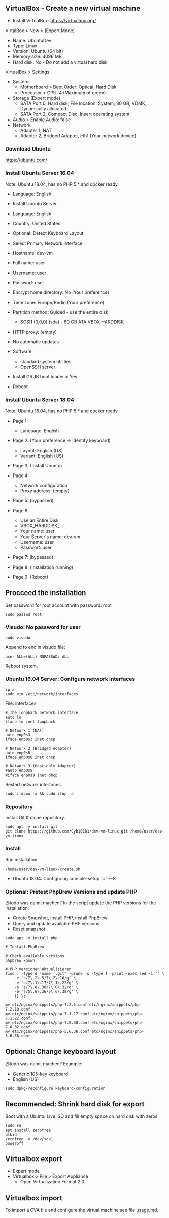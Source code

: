 ## VirtualBox - Create a new virtual machine

* Install VirtualBox: https://virtualbox.org/

VirtalBox > New > (Expert Mode)

* Name: UbuntuDev
* Type: Linux
* Version: Ubuntu (64 bit)
* Memory size: 4096 MB
* Hard disk: No - Do not add a virtual hard disk

VirtualBox > Settings

* System
  - Motherboard > Boot Order: Optical, Hard Disk
  - Processor > CPU: 4 (Maximum of green)
* Storage (Expert mode)
  - SATA Port 0, Hard disk, File location: System, 80 GB, VDMK, Dynamically allocated
  - SATA Port 2, Compact Disc, Insert operating system
* Audio > Enable Audio: false
* Network
  - Adapter 1, NAT
  - Adapter 2, Bridged Adapter, eth1 (Your network device)


### Download Ubuntu
https://ubuntu.com/

### Install Ubuntu Server 16.04

Note: Ubuntu 18.04, has no PHP 5.* and docker ready.

* Language: English
* Install Ubuntu Server

* Language: English
* Country: United States
* Optional: Detect Keyboard Layout
* Select Primary Network interface

* Hostname: dev-vm
* Full name: user
* Username: user
* Passwort: user

* Encrypt home directory: No (Your preference)
* Time zone: Europe/Berlin (Your preference)
* Partition method: Guided - use the entire disk
  - SCSI1 (0,0,0) (sda) - 80 GB ATA VBOX HARDDISK

* HTTP proxy: (empty)
* No automatic updates
* Software
  - standard system utilities
  - OpenSSH server
* Install GRUB boot loader = Yes
* Reboot

### Install Ubuntu Server 18.04

Note: Ubuntu 18.04, has no PHP 5.* and docker ready.

* Page 1:
  - Language: English
* Page 2: (Your preference -> Identify keyboard)
  - Layout: English (US)
  - Variant: English (US)
* Page 3: (Install Ubuntu)
* Page 4:
  - Network configuration
  - Proxy address: (empty)
* Page 5: (bypassed)
* Page 6:
  - Use an Entire Disk
  - VBOX_HARDDISK_...

  * Your name: user
  * Your Server's name: dev-vm
  * Username: user
  * Passwort: user
* Page 7: (bypassed)
* Page 8: (Installation running)
* Page 9: (Reboot)

## Procceed the installation

Set password for root account with password: root

```Shell
sudo passwd root
```

### Visudo: No password for user

```Shell
sudo visudo
```

Append to end in visudo file:

```text
user ALL=(ALL) NOPASSWD: ALL
```

Reboot system.

### Ubuntu 16.04 Server: Configure network interfaces

```Shell
ip a
sudo vim /etc/network/interfaces
```

File: interfaces

```Shell
# The loopback network interface
auto lo
iface lo inet loopback

# Network 1 (NAT)
auto enp0s3
iface enp0s3 inet dhcp

# Network 2 (Bridged Adapter)
auto enp0s8
iface enp0s8 inet dhcp

# Network 3 (Host-only Adapter)
#auto enp0s9
#iface enp0s9 inet dhcp
```

Restart network interfaces.

```Shell
sudo ifdown -a && sudo ifup -a
```

### Repository

Install Git & clone repository.

```Shell
sudo apt -y install git
git clone https://github.com/Cyb10101/dev-vm-linux.git /home/user/dev-vm-linux
```

### Install

Run installation.

```Shell
/home/user/dev-vm-linux/create.sh
```

* Ubuntu 18.04: Configuring console-setup: UTF-8

### Optional: Pretest PhpBrew Versions and update PHP
@todo was damit machen?
In the script update the PHP versions for the installation.

* Create Snapshot, install PHP, install PhpBrew
* Query and update available PHP versions
* Reset snapshot

```Shell
sudo apt -y install php

# Install PhpBrew

# Check available versions
phpbrew known

# PHP Versionen aktualisieren
find . -type d -name '.git' -prune -o -type f -print -exec sed -i '' \
    -e 's/7\.2\.5/7\.2\.10/g' \
    -e 's/7\.1\.17/7\.1\.22/g' \
    -e 's/7\.0\.30/7\.0\.32/g' \
    -e 's/5\.6\.36/5\.6\.38/g' \
    {} \;

mv etc/nginx/snippets/php-7.2.5.conf etc/nginx/snippets/php-7.2.10.conf
mv etc/nginx/snippets/php-7.1.17.conf etc/nginx/snippets/php-7.1.22.conf
mv etc/nginx/snippets/php-7.0.30.conf etc/nginx/snippets/php-7.0.32.conf
mv etc/nginx/snippets/php-5.6.36.conf etc/nginx/snippets/php-5.6.38.conf
```

## Optional: Change keyboard layout
@todo was damit machen?
Example:

* Generic 105-key keyboard
* English (US)

```Shell
sudo dpkg-reconfigure keyboard-configuration
```

## Recommended: Shrink hard disk for export

Boot with a Ubuntu Live ISO and fill empty space on hard disk with zeros.

```Shell
sudo su
apt install zerofree
blkid
zerofree -v /dev/sda1
poweroff
```

## Virtualbox export

* Expert mode
* Virtualbox > File > Export Appliance
  - Open Virtualization Format 2.0

## Virtualbox import

To import a OVA file and configure the virtual machine see file [usage.md](usage.md).
